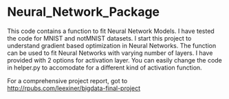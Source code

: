 # Neural_Network_Package

This code contains a function to fit Neural Network Models. I have tested the code for MNIST and notMNIST datasets. 
I start this project to understand gradient based optimization in Neural Networks. The function can be used to fit Neural Networks 
with varying number of layers. I have provided with 2 options for activation layer. You can easily change the code in helper.py to accomodate 
for a different kind of activation function. 

For a comprehensive project report, got to http://rpubs.com/leexiner/bigdata-final-project

